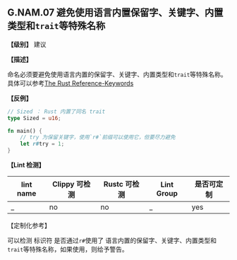 ## G.NAM.07  避免使用语言内置保留字、关键字、内置类型和`trait`等特殊名称

**【级别】** 建议

**【描述】**

命名必须要避免使用语言内置的保留字、关键字、内置类型和`trait`等特殊名称。 具体可以参考[The Rust Reference-Keywords](https://doc.rust-lang.org/stable/reference/keywords.html)

**【反例】**

```rust
// Sized ： Rust 内置了同名 trait 
type Sized = u16; 

fn main() {
    // try 为保留关键字，使用`r#`前缀可以使用它，但要尽力避免
    let r#try = 1;
}
```

**【Lint 检测】**

| lint name | Clippy 可检测 | Rustc 可检测 | Lint Group | 是否可定制 |
| --------- | ------------- | ------------ | ---------- | ---------- |
| _         | no            | no           | _          | yes        |

【定制化参考】

可以检测 标识符 是否通过`r#`使用了 语言内置的保留字、关键字、内置类型和`trait`等特殊名称，如果使用，则给予警告。